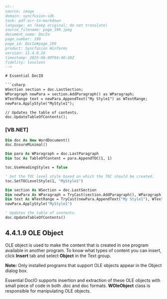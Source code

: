 ```html
<!--
source: image
domain: syncfusion-sdk
task: pdf-ocr-to-markdown
language: en (keep original; do not translate)
source_filename: page_199.jpeg
document_name: DocIo
page_number: 199
page_id: DocIo#page_199
product: Syncfusion Winforms
version: 11.4.0.26
timestamp: 2025-08-09T04:40:20Z
fidelity: lossless
-->

# Essential DocIO

```csharp
WSection section = doc.LastSection;
WParagraph newPara = section.AddParagraph() as WParagraph;
WTextRange text = newPara.AppendText("My Style1") as WTextRange;
newPara.ApplyStyle("MyStyle1");

// Updates the table of contents.
doc.UpdateTableOfContents();
```

### [VB.NET]

```vb
Dim doc As New WordDocument()
doc.EnsureMinimal()

Dim para As WParagraph = doc.LastParagraph
Dim toc As TableOfContent = para.AppendTOC(1, 1)

toc.UseHeadingStyles = false

' Set the TOC level style based on which the TOC should be created.
toc.SetTOCLevelStyle(1, "MyStyle1")

Dim section As WSection = doc.LastSection
Dim newPara As WParagraph = TryCast(section.AddParagraph(), WParagraph)
Dim text As WTextRange = TryCast(newPara.AppendText("My Style1"), WTextRange)
newPara.ApplyStyle("MyStyle1")

' Updates the table of contents.
doc.UpdateTableOfContents()
```

## 4.4.1.9 OLE Object

OLE object is used to make the content that is created in one program available in another program. To know what types of content you can insert, click **Insert** tab and select **Object** in the Text group.

**Note:** Only installed programs that support OLE objects appear in the Object dialog box.

Essential DocIO supports insertion and extraction of these OLE objects with small piece of code in both .doc and doc formats. **WOleObject** class is responsible for manipulating OLE objects.

<!-- tags: [DocIo, OLE, Object, OLE insertion, extraction, WOleObject, WinForms, WordDocument, TableOfContent, OLE object support, OLE object manipulation] keywords: [OLE, object, OLE insertion, OLE extraction, WOleObject, WordDocument, TableOfContent, OLE manipulation] -->
```